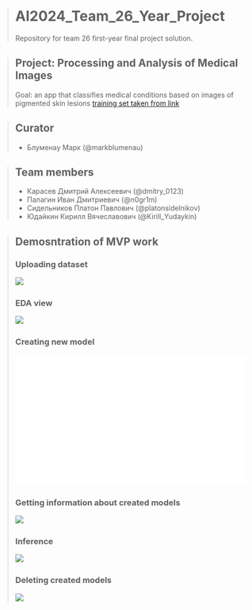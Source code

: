 ># AI2024_Team_26_Year_Project
>Repository for team 26 first-year final project solution.

>## Project: Processing and Analysis of Medical Images
>Goal: an app that classifies medical conditions based on images of pigmented skin lesions [training set taken from link](https://dataverse.harvard.edu/dataset.xhtml?persistentId=doi:10.7910/DVN/DBW86T&version=4.0)

>## Curator
>- Блуменау Марк (@markblumenau)

>## Team members
>- Карасев Дмитрий Алексеевич (@dmitry_0123)
>- Палагин Иван Дмитриевич (@n0gr1m)
>- Сидельников Платон Павлович (@platonsidelnikov)
>- Юдайкин Кирилл Вячеславович (@Kirill_Yudaykin)



>## Demosntration of MVP work
>### Uploading dataset
>![](assets/fit.gif)
>### EDA view
>![](assets/EDA.gif)
>### Creating new model
>![](assets/learn_full.gif)
>### Getting information about created models
>![](assets/stats.gif)
>### Inference
>![](assets/inference.gif)
>### Deleting created models
>![](assets/delete.gif)
